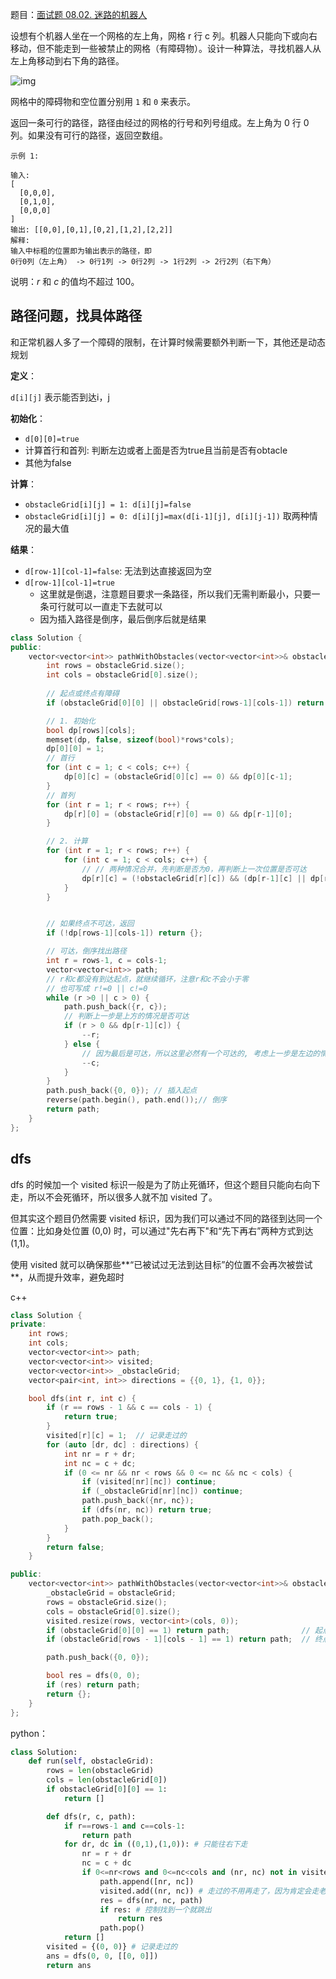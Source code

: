 题目：[面试题 08.02. 迷路的机器人](https://leetcode.cn/problems/robot-in-a-grid-lcci/)

设想有个机器人坐在一个网格的左上角，网格 r 行 c 列。机器人只能向下或向右移动，但不能走到一些被禁止的网格（有障碍物）。设计一种算法，寻找机器人从左上角移动到右下角的路径。

![img](https://assets.leetcode-cn.com/aliyun-lc-upload/uploads/2018/10/22/robot_maze.png)

网格中的障碍物和空位置分别用 `1` 和 `0` 来表示。

返回一条可行的路径，路径由经过的网格的行号和列号组成。左上角为 0 行 0 列。如果没有可行的路径，返回空数组。

```
示例 1:

输入:
[
  [0,0,0],
  [0,1,0],
  [0,0,0]
]
输出: [[0,0],[0,1],[0,2],[1,2],[2,2]]
解释: 
输入中标粗的位置即为输出表示的路径，即
0行0列（左上角） -> 0行1列 -> 0行2列 -> 1行2列 -> 2行2列（右下角）
```

说明：*r* 和 *c* 的值均不超过 100。



## 路径问题，找具体路径

和正常机器人多了一个障碍的限制，在计算时候需要额外判断一下，其他还是动态规划

**定义**：

`d[i][j]` 表示能否到达i，j

**初始化**：

- `d[0][0]=true`
- 计算首行和首列: 判断左边或者上面是否为true且当前是否有obtacle
- 其他为false

**计算**：

- `obstacleGrid[i][j] = 1: d[i][j]=false`
- `obstacleGrid[i][j] = 0: d[i][j]=max(d[i-1][j], d[i][j-1])` 取两种情况的最大值

**结果**：

- `d[row-1][col-1]=false`: 无法到达直接返回为空
- `d[row-1][col-1]=true`
    - 这里就是倒退，注意题目要求一条路径，所以我们无需判断最小，只要一条可行就可以一直走下去就可以
    - 因为插入路径是倒序，最后倒序后就是结果

```c++
class Solution {
public:
    vector<vector<int>> pathWithObstacles(vector<vector<int>>& obstacleGrid) {
        int rows = obstacleGrid.size();
        int cols = obstacleGrid[0].size();
        
        // 起点或终点有障碍
        if (obstacleGrid[0][0] || obstacleGrid[rows-1][cols-1]) return {};

        // 1. 初始化
        bool dp[rows][cols];
        memset(dp, false, sizeof(bool)*rows*cols);
        dp[0][0] = 1;
        // 首行
        for (int c = 1; c < cols; c++) {
            dp[0][c] = (obstacleGrid[0][c] == 0) && dp[0][c-1];
        }
        // 首列
        for (int r = 1; r < rows; r++) {
            dp[r][0] = (obstacleGrid[r][0] == 0) && dp[r-1][0];
        }

        // 2. 计算
        for (int r = 1; r < rows; r++) {
            for (int c = 1; c < cols; c++) {
                // // 两种情况合并，先判断是否为0，再判断上一次位置是否可达
                dp[r][c] = (!obstacleGrid[r][c]) && (dp[r-1][c] || dp[r][c-1]);
            }
        }


        // 如果终点不可达，返回
        if (!dp[rows-1][cols-1]) return {};

        // 可达，倒序找出路径
        int r = rows-1, c = cols-1;
        vector<vector<int>> path;
        // r和c都没有到达起点，就继续循环，注意r和c不会小于零
        // 也可写成 r!=0 || c!=0
        while (r >0 || c > 0) { 
            path.push_back({r, c});
            // 判断上一步是上方的情况是否可达
            if (r > 0 && dp[r-1][c]) {
                --r;
            } else {
                // 因为最后是可达，所以这里必然有一个可达的, 考虑上一步是左边的情况
                --c;
            }
        }
        path.push_back({0, 0}); // 插入起点
        reverse(path.begin(), path.end());// 倒序
        return path;
    }
};
```



## dfs

dfs 的时候加一个 visited 标识一般是为了防止死循环，但这个题目只能向右向下走，所以不会死循环，所以很多人就不加 visited 了。

但其实这个题目仍然需要 visited 标识，因为我们可以通过不同的路径到达同一个位置：比如身处位置 (0,0) 时，可以通过"先右再下"和“先下再右”两种方式到达 (1,1)。

使用 visited 就可以确保那些**“已被试过无法到达目标”的位置不会再次被尝试**，从而提升效率，避免超时

c++

```c++
class Solution {
private:
    int rows;
    int cols;
    vector<vector<int>> path;
    vector<vector<int>> visited;
    vector<vector<int>> _obstacleGrid;
    vector<pair<int, int>> directions = {{0, 1}, {1, 0}};

    bool dfs(int r, int c) {
        if (r == rows - 1 && c == cols - 1) {
            return true;
        }
        visited[r][c] = 1;  // 记录走过的
        for (auto [dr, dc] : directions) {
            int nr = r + dr;
            int nc = c + dc;
            if (0 <= nr && nr < rows && 0 <= nc && nc < cols) {
                if (visited[nr][nc]) continue;
                if (_obstacleGrid[nr][nc]) continue;
                path.push_back({nr, nc});
                if (dfs(nr, nc)) return true;
                path.pop_back();
            }
        }
        return false;
    }

public:
    vector<vector<int>> pathWithObstacles(vector<vector<int>>& obstacleGrid) {
        _obstacleGrid = obstacleGrid;
        rows = obstacleGrid.size();
        cols = obstacleGrid[0].size();
        visited.resize(rows, vector<int>(cols, 0));
        if (obstacleGrid[0][0] == 1) return path;                // 起点有障碍
        if (obstacleGrid[rows - 1][cols - 1] == 1) return path;  // 终点有障碍

        path.push_back({0, 0});

        bool res = dfs(0, 0);
        if (res) return path;
        return {};
    }
};
```

python：

```python
class Solution:
    def run(self, obstacleGrid):
        rows = len(obstacleGrid)
        cols = len(obstacleGrid[0])
        if obstacleGrid[0][0] == 1:
            return []

        def dfs(r, c, path):
            if r==rows-1 and c==cols-1:
                return path
            for dr, dc in ((0,1),(1,0)): # 只能往右下走
                nr = r + dr
                nc = c + dc
                if 0<=nr<rows and 0<=nc<cols and (nr, nc) not in visited and obstacleGrid[nr][nc]!=1:
                    path.append([nr, nc])
                    visited.add((nr, nc)) # 走过的不用再走了，因为肯定会走老路
                    res = dfs(nr, nc, path)
                    if res: # 控制找到一个就跳出
                        return res
                    path.pop()
            return []
        visited = {(0, 0)} # 记录走过的
        ans = dfs(0, 0, [[0, 0]])
        return ans
```